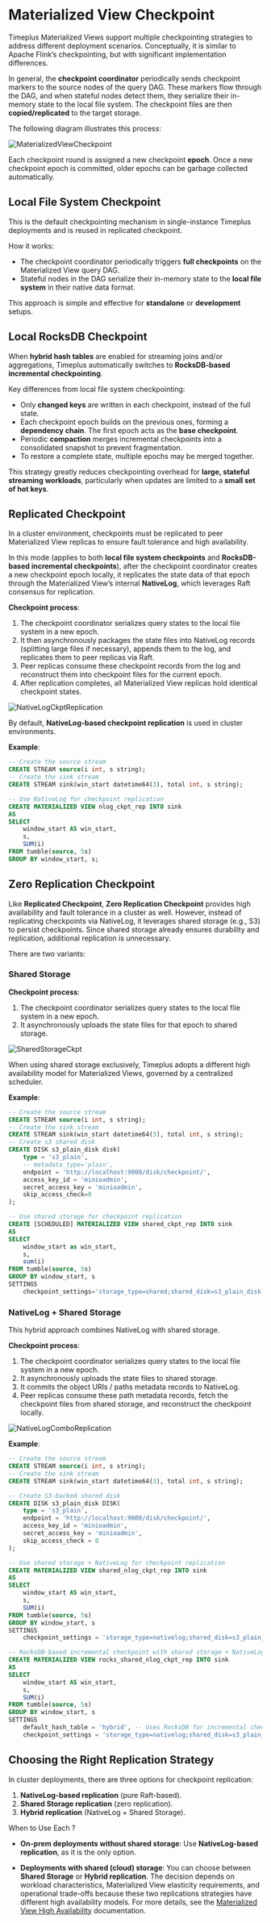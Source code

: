 # Materialized View Checkpoint

Timeplus Materialized Views support multiple checkpointing strategies to address different deployment scenarios. Conceptually, it is similar to Apache Flink’s checkpointing, but with significant implementation differences.

In general, the **checkpoint coordinator** periodically sends checkpoint markers to the source nodes of the query DAG. These markers flow through the DAG, and when stateful nodes detect them, they serialize their in-memory state to the local file system. The checkpoint files are then **copied/replicated** to the target storage.

The following diagram illustrates this process:

![MaterializedViewCheckpoint](/img/materialized-view-checkpoint.png)

Each checkpoint round is assigned a new checkpoint **epoch**. Once a new checkpoint epoch is committed, older epochs can be garbage collected automatically.

## Local File System Checkpoint

This is the default checkpointing mechanism in single-instance Timeplus deployments and is reused in replicated checkpoint.

How it works:
- The checkpoint coordinator periodically triggers **full checkpoints** on the Materialized View query DAG.
- Stateful nodes in the DAG serialize their in-memory state to the **local file system** in their native data format.

This approach is simple and effective for **standalone** or **development** setups.

## Local RocksDB Checkpoint

When **hybrid hash tables** are enabled for streaming joins and/or aggregations, Timeplus automatically switches to **RocksDB-based incremental checkpointing**.

Key differences from local file system checkpointing:
- Only **changed keys** are written in each checkpoint, instead of the full state.
- Each checkpoint epoch builds on the previous ones, forming a **dependency chain**. The first epoch acts as the **base checkpoint**.
- Periodic **compaction** merges incremental checkpoints into a consolidated snapshot to prevent fragmentation.
- To restore a complete state, multiple epochs may be merged together.

This strategy greatly reduces checkpointing overhead for **large, stateful streaming workloads**, particularly when updates are limited to a **small set of hot keys**.

## Replicated Checkpoint

In a cluster environment, checkpoints must be replicated to peer Materialized View replicas to ensure fault tolerance and high availability.

In this mode (applies to both **local file system checkpoints** and **RocksDB-based incremental checkpoints**), after the checkpoint coordinator creates a new checkpoint epoch locally, it replicates the state data of that epoch through the Materialized View’s internal **NativeLog**, which leverages Raft consensus for replication.

**Checkpoint process**:
1. The checkpoint coordinator serializes query states to the local file system in a new epoch.
2. It then asynchronously packages the state files into NativeLog records (splitting large files if necessary), appends them to the log, and replicates them to peer replicas via Raft.
3. Peer replicas consume these checkpoint records from the log and reconstruct them into checkpoint files for the current epoch.
4. After replication completes, all Materialized View replicas hold identical checkpoint states.

![NativeLogCkptReplication](/img/materialized-view-nativelog-ckpt.png)

By default, **NativeLog-based checkpoint replication** is used in cluster environments.

**Example**:
```sql
-- Create the source stream
CREATE STREAM source(i int, s string);
-- Create the sink stream
CREATE STREAM sink(win_start datetime64(3), total int, s string);

-- Use NativeLog for checkpoint replication
CREATE MATERIALIZED VIEW nlog_ckpt_rep INTO sink
AS
SELECT
    window_start AS win_start,
    s,
    SUM(i)
FROM tumble(source, 5s)
GROUP BY window_start, s;
```

## Zero Replication Checkpoint

Like **Replicated Checkpoint**, **Zero Replication Checkpoint** provides high availability and fault tolerance in a cluster as well. However, instead of replicating checkpoints via NativeLog, it leverages shared storage (e.g., S3) to persist checkpoints. Since shared storage already ensures durability and replication, additional replication is unnecessary.

There are two variants:

### Shared Storage

**Checkpoint process**:
1. The checkpoint coordinator serializes query states to the local file system in a new epoch.
2. It asynchronously uploads the state files for that epoch to shared storage.

![SharedStorageCkpt](/img/materialized-view-shared-storage-ckpt.png)

When using shared storage exclusively, Timeplus adopts a different high availability model for Materialized Views, governed by a centralized scheduler.

**Example**:
```sql
-- Create the source stream
CREATE STREAM source(i int, s string);
-- Create the sink stream
CREATE STREAM sink(win_start datetime64(3), total int, s string);
-- Create s3 shared disk
CREATE DISK s3_plain_disk disk(
    type = 's3_plain',
    -- metadata_type='plain',
    endpoint = 'http://localhost:9000/disk/checkpoint/',
    access_key_id = 'minioadmin',
    secret_access_key = 'minioadmin',
    skip_access_check=0
);

-- Use shared storage for checkpoint replication
CREATE [SCHEDULED] MATERIALIZED VIEW shared_ckpt_rep INTO sink
AS
SELECT
    window_start as win_start,
    s,
    sum(i)
FROM tumble(source, 5s)
GROUP BY window_start, s
SETTINGS
    checkpoint_settings='storage_type=shared;shared_disk=s3_plain_disk';
```

### NativeLog + Shared Storage

This hybrid approach combines NativeLog with shared storage.

**Checkpoint process**:
1. The checkpoint coordinator serializes query states to the local file system in a new epoch.
2. It asynchronously uploads the state files to shared storage.
3. It commits the object URIs / paths metadata records to NativeLog.
4. Peer replicas consume these path metadata records, fetch the checkpoint files from shared storage, and reconstruct the checkpoint locally.

![NativeLogComboReplication](/img/materialized-view-hybrid-ckpt.png)

**Example**:
```sql
-- Create the source stream
CREATE STREAM source(i int, s string);
-- Create the sink stream
CREATE STREAM sink(win_start datetime64(3), total int, s string);

-- Create S3-backed shared disk
CREATE DISK s3_plain_disk DISK(
    type = 's3_plain',
    endpoint = 'http://localhost:9000/disk/checkpoint/',
    access_key_id = 'minioadmin',
    secret_access_key = 'minioadmin',
    skip_access_check = 0
);

-- Use shared storage + NativeLog for checkpoint replication
CREATE MATERIALIZED VIEW shared_nlog_ckpt_rep INTO sink
AS
SELECT
    window_start AS win_start,
    s,
    SUM(i)
FROM tumble(source, 5s)
GROUP BY window_start, s
SETTINGS
    checkpoint_settings = 'storage_type=nativelog;shared_disk=s3_plain_disk'; -- storage_type=nativelog optional

-- RocksDB-based incremental checkpoint with shared storage + NativeLog
CREATE MATERIALIZED VIEW rocks_shared_nlog_ckpt_rep INTO sink
AS
SELECT
    window_start AS win_start,
    s,
    SUM(i)
FROM tumble(source, 5s)
GROUP BY window_start, s
SETTINGS
    default_hash_table = 'hybrid', -- Uses RocksDB for incremental checkpoints
    checkpoint_settings = 'storage_type=nativelog;shared_disk=s3_plain_disk'; -- storage_type=nativelog optional
```

## Choosing the Right Replication Strategy

In cluster deployments, there are three options for checkpoint replication:  
1. **NativeLog-based replication** (pure Raft-based).  
2. **Shared Storage replication** (zero replication).  
3. **Hybrid replication** (NativeLog + Shared Storage).  

When to Use Each ?
- **On-prem deployments without shared storage**: Use **NativeLog-based replication**, as it is the only option.  

- **Deployments with shared (cloud) storage**: You can choose between **Shared Storage** or **Hybrid replication**.  The decision depends on workload characteristics, Materialized View elasticity requirements, and operational trade-offs because these two replications strategies have different high availability models. For more details, see the [Materialized View High Availability](/materialized-view-high-availability) documentation. 
